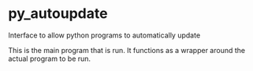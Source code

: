 # py\_autoupdate
Interface to allow python programs to automatically update

This is the main program that is run. It functions as a wrapper around the actual program to be run.
